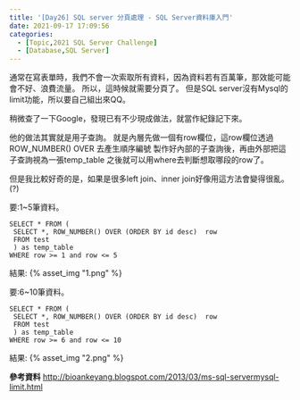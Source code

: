 ```yaml
---
title: '[Day26] SQL server 分頁處理 - SQL Server資料庫入門'
date: 2021-09-17 17:09:56
categories:
  - [Topic,2021 SQL Server Challenge]
  - [Database,SQL Server]
---
```

通常在寫表單時，我們不會一次索取所有資料，因為資料若有百萬筆，那效能可能會不好、浪費流量。
所以，這時候就需要分頁了。
但是SQL server沒有Mysql的limit功能，所以要自己組出來QQ。

稍微查了一下Google，發現已有不少現成做法，就當作紀錄記下來。

他的做法其實就是用子查詢。
就是內層先做一個有row欄位，這row欄位透過 ROW_NUMBER() OVER 去產生順序編號
製作好內部的子查詢後，再由外部把這子查詢視為一張temp_table
之後就可以用where去判斷想取哪段的row了。

但是我比較好奇的是，如果是很多left join、inner join好像用這方法會變得很亂。(?)

要:1~5筆資料。
```
SELECT * FROM ( 
 SELECT *, ROW_NUMBER() OVER (ORDER BY id desc)  row 
 FROM test
 ) as temp_table
WHERE row >= 1 and row <= 5
```
結果:
{% asset_img "1.png" %}

要:6~10筆資料。
```
SELECT * FROM ( 
 SELECT *, ROW_NUMBER() OVER (ORDER BY id desc)  row 
 FROM test
 ) as temp_table
WHERE row >= 6 and row <= 10

```
結果:
{% asset_img "2.png" %}



**參考資料**
http://bioankeyang.blogspot.com/2013/03/ms-sql-servermysql-limit.html